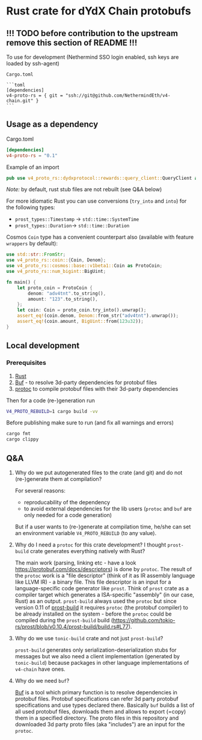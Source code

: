 # Rust crate for dYdX Chain protobufs

## !!! TODO before contribution to the upstream remove this section of README !!!

To use for development (Nethermind SSO login enabled, ssh keys are loaded by ssh-agent)

    Cargo.toml

    ```toml
    [dependencies]
    v4-proto-rs = { git = "ssh://git@github.com/NethermindEth/v4-chain.git" }
    ```

## Usage as a dependency

Cargo.toml

```toml
[dependencies]
v4-proto-rs = "0.1"
```

Example of an import

```rust
pub use v4_proto_rs::dydxprotocol::rewards::query_client::QueryClient as RewardsQueryClient;
```

*Note:* by default, rust stub files are not rebuilt (see Q&A below)

For more idiomatic Rust you can use conversions (`try_into` and `into`) for the following types:
* `prost_types::Timestamp` -> `std::time::SystemTime`
* `prost_types::Duration`-> `std::time::Duration`

Cosmos `Coin` type has a convenient counterpart also (available with feature `wrappers` by default):

```rust
use std::str::FromStr;
use v4_proto_rs::coin::{Coin, Denom};
use v4_proto_rs::cosmos::base::v1beta1::Coin as ProtoCoin;
use v4_proto_rs::num_bigint::BigUint;

fn main() {
    let proto_coin = ProtoCoin {
        denom: "adv4tnt".to_string(),
        amount: "123".to_string(),
    };
    let coin: Coin = proto_coin.try_into().unwrap();
    assert_eq!(coin.denom, Denom::from_str("adv4tnt").unwrap());
    assert_eq!(coin.amount, BigUint::from(123u32));
}
```

## Local development

### Prerequisites
1) [Rust](https://www.rust-lang.org/tools/install)
2) [Buf](https://github.com/bufbuild/buf?tab=readme-ov-file#installation) - to resolve 3d-party dependencies for protobuf files
3) [protoc](https://github.com/protocolbuffers/protobuf#protobuf-compiler-installation) to compile protobuf files with their 3d-party dependencies

Then for a code (re-)generation run

```sh
V4_PROTO_REBUILD=1 cargo build -vv
```

Before publishing make sure to run (and fix all warnings and errors)

```sh
cargo fmt
cargo clippy
```

## Q&A

1) Why do we put autogenerated files to the crate (and git) and do not (re-)generate them at compilation?

    For several reasons:
    * reproducability of the dependency
    * to avoid external dependencies for the lib users (`protoc` and `buf` are only needed for a code generation)

    But if a user wants to (re-)generate at compilation time, he/she can set an environment variable `V4_PROTO_REBUILD` (to any value).

2) Why do I need a `protoc` for this crate development? I thought `prost-build` crate generates everything natively with Rust?

    The main work (parsing, linking etc - have a look https://protobuf.com/docs/descriptors) is done by `protoc`. 
    The result of the `protoc` work is a "file descriptor" (think of it as IR assembly language like LLVM IR) - a binary file. This file descriptor is an input for a language-specific code generator like `prost`. Think of `prost` crate as a compiler target which generates a ISA-specific "assembly" (in our case, Rust) as an output.
    `prost-build` always used the `protoc` but since version 0.11 of [prost-build](https://github.com/tokio-rs/prost?tab=readme-ov-file#protoc) it requires `protoc` (the protobuf compiler) to be already installed on the system - before the `protoc` could be compiled during the `prost-build` build (https://github.com/tokio-rs/prost/blob/v0.10.4/prost-build/build.rs#L77).

3) Why do we use `tonic-build` crate and not just `prost-build`?

    `prost-build` generates only serialization-deserialization stubs for messages but we also need a client implementation (generated by `tonic-build`) because packages in other language implementations of `v4-chain` have ones.

4) Why do we need `buf`?

    [Buf](https://buf.build/) is a tool which primary function is to resolve dependencies in protobuf files. Protobuf specifications can refer 3d party protobuf specifications and use types declared there. Basically `buf` builds a list of all used protobuf files, downloads them and allows to export (=copy) them in a specified directory. The proto files in this repository and downloaded 3d party proto files (aka "includes") are an input for the `protoc`.